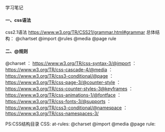 学习笔记
#### 一、css语法
css2.1语法  https://www.w3.org/TR/CSS21/grammar.html#grammar
总体结构：
    @chartset
    @import
    @rules
        @media
        @page
        rule

#### 二、@规则
@charset ： https://www.w3.org/TR/css-syntax-3/@import ：https://www.w3.org/TR/css-cascade-4/@media ：https://www.w3.org/TR/css3-conditional/@page ： https://www.w3.org/TR/css-page-3/@counter-style ：https://www.w3.org/TR/css-counter-styles-3@keyframes ：https://www.w3.org/TR/css-animations-1/@fontface ：https://www.w3.org/TR/css-fonts-3/@supports ：https://www.w3.org/TR/css3-conditional/@namespace ：https://www.w3.org/TR/css-namespaces-3/

PS:CSS结构目录
CSS:
    at-rules:
        @charset
        @import
        @media
        @page
    rule:


